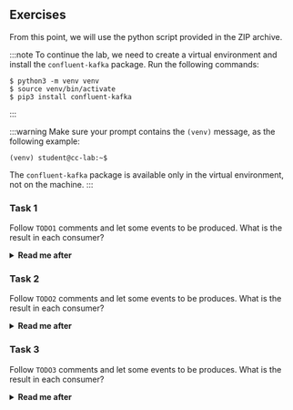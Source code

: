 ## Exercises

From this point, we will use the python script provided in the ZIP archive.

:::note
To continue the lab, we need to create a virtual environment and install the `confluent-kafka` package. Run the following commands:

```shell-session
$ python3 -m venv venv
$ source venv/bin/activate
$ pip3 install confluent-kafka
```
:::

:::warning
Make sure your prompt contains the `(venv)` message, as the following example:
```shell-session
(venv) student@cc-lab:~$
```
The `confluent-kafka` package is available only in the virtual environment, not on the machine.
:::

### Task 1

Follow `TODO1` comments and let some events to be produced. What is the result in each consumer?

<details>
<summary><b>Read me after</b></summary>
Each consumer will get all the events. Sometimes this is what we want, but sometimes this behaviour can lead to duplicating the actions
</details>

### Task 2

Follow `TODO2` comments and let some events to be produces. What is the result in each consumer?

<details>
<summary><b>Read me after</b></summary>
As we can see, grouping multiple consumers under the same ID means that we will not consume the same event twice.

**Kafka** has an internal routing system based on partitions and the number of consumers in a consumer group. In this case, we can have maximum 3 active consumers because we have 3 partitions. The rest of the consumers will be on hold and will run only if active consumers stop for any reason. 
</details>

### Task 3

Follow `TODO3` comments and let some events to be produces. What is the result in each consumer?

<details>
<summary><b>Read me after</b></summary>
Up until this moment, we sent events that had a value, but without a key.
When we send an event with a key, **Kafka** makes a hash of the key and assigns it to a partition. From that moment, all the events containing that key hash will be routed to the same partition.
</details>